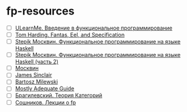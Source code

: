 # fp-resources

- [ ] [ULearnMe. Введение в функциональное программирование](https://ulearn.me/Course/fpintroduction/Vstuplenie_ce7b15fc-20f6-4f1e-b8eb-29444d0ee3c1)
- [ ] [Tom Harding. Fantas, Eel, and Specification](http://www.tomharding.me/fantasy-land/)
- [ ] [Stepik Москвин. Функциональное программирование на языке Haskell](https://stepik.org/course/75/syllabus)
- [ ] [Stepik Москвин. Функциональное программирование на языке Haskell (часть 2)](https://stepik.org/course/693/promo)
- [ ] [Москвин](https://www.lektorium.tv/speaker/2891)
- [ ] [James Sinclair](https://jrsinclair.com/)
- [ ] [Bartosz Milewski](https://www.youtube.com/@DrBartosz)
- [ ] [Mostly Adequate Guide](https://mostly-adequate.gitbook.io/mostly-adequate-guide/)
- [ ] [Брагилевский. Теория Категорий](https://www.youtube.com/watch?v=gpifdHvtr0k&list=PLvPsfYrGz3wsX3Z5KuuEVYhijDxhKCDDD&index=1)
- [ ] [Сошников. Лекции о fp](https://www.youtube.com/watch?v=AbDqKlVP3V4&list=PLDrmKwRSNx7LMu3Rd3BNVU6SuOPYbCiRP)
